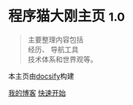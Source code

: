 # 程序猫大刚主页 <small>1.0</small>

> 主要整理内容包括<br/>
> 经历、 导航工具<br/>
> 技术体系和世界观等。<br/>

本主页由[docsify](https://docsify.js.org/#/zh-cn/)构建

[我的博客](http://mg.meiflower.top/mb/)
[快速开始](/README.md)
